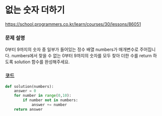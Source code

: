 # 없는 숫자 더하기
https://school.programmers.co.kr/learn/courses/30/lessons/86051

### 문제 설명
0부터 9까지의 숫자 중 일부가 들어있는 정수 배열 numbers가 매개변수로 주어집니다. numbers에서 찾을 수 없는 0부터 9까지의 숫자를 모두 찾아 더한 수를 return 하도록 solution 함수를 완성해주세요.

### 코드
```python
def solution(numbers):
    answer = 0
    for number in range(0,10):
        if number not in numbers:
            answer += number
    return answer
```
